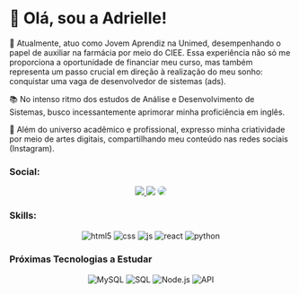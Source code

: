

# 👋 Olá, sou a Adrielle!

🚀 Atualmente, atuo como Jovem Aprendiz na Unimed, desempenhando o papel de auxiliar na farmácia por meio do CIEE. Essa experiência não só me proporciona a oportunidade de financiar meu curso, mas também representa um passo crucial em direção à realização do meu sonho: conquistar uma vaga de desenvolvedor de sistemas (ads).

📚 No intenso ritmo dos estudos de Análise e Desenvolvimento de Sistemas, busco incessantemente aprimorar minha proficiência em inglês.

🎨 Além do universo acadêmico e profissional, expresso minha criatividade por meio de artes digitais, compartilhando meu conteúdo nas redes sociais (Instagram).

### Social:
<div align="center"> 
<a href="https://www.instagram.com/galaxia_artz/" target="_blank"><img src="https://img.shields.io/badge/-Instagram-%23E4405F?style=for-the-badge&logo=instagram&logoColor=white"</a>
<a href = "adrielle.dev@gmail.com"> <img src="https://img.shields.io/badge/-Gmail-%23333?style=for-the-badge&logo=gmail&logoColor=white" target="_blank"></a>
<a href="https://www.linkedin.com/in/ajcds/" target="_blank"><img src="https://img.shields.io/badge/-LinkedIn-%230077B5?style=for-the-badge&logo=linkedin&logoColor=white" style="border-radius: 30px" target="_blank"></a> 
 </div>

### Skills:
<div align="center">
 <img align="center" alt="html5" src="https://img.shields.io/badge/HTML5-E34F26?style=for-the-badge&logo=html5&logoColor=white" />
 <img align="center" alt="css" src="https://img.shields.io/badge/CSS3-1572B6?style=for-the-badge&logo=css3&logoColor=white" />
 <img align="center" alt="js" src="https://img.shields.io/badge/JavaScript-F7DF1E?style=for-the-badge&logo=javascript&logoColor=black" />
 <img align="center" alt="react" src="https://img.shields.io/badge/React-20232A?style=for-the-badge&logo=react&logoColor=61DAFB" />
 <img align="center" alt="python" src="https://img.shields.io/badge/Python-20232A?style=for-the-badge&logo=python&logoColor=61DAFB" />
 </div>
 
### Próximas Tecnologias a Estudar
<div align="center">
 <img align="center" alt="MySQL" src="https://img.shields.io/badge/MySQL-4479A1?style=for-the-badge&logo=mysql&logoColor=white" />
 <img align="center" alt="SQL" src="https://img.shields.io/badge/SQL-4479A1?style=for-the-badge&logo=sql&logoColor=white" />
 <img align="center" alt="Node.js" src="https://img.shields.io/badge/Node.js-68A063?style=for-the-badge&logo=node.js&logoColor=white" />
 <img align="center" alt="API" src="https://img.shields.io/badge/API-FF6F61?style=for-the-badge&logo=api&logoColor=white" />
</div>

